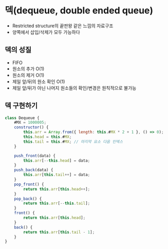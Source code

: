# 덱(dequeue, double ended queue)

-   Restricted structure의 끝판왕 같은 느낌의 자료구조
-   양쪽에서 삽입/삭제가 모두 가능하다

## 덱의 성질

-   FIFO
-   원소의 추가 O(1)
-   원소의 제거 O(1)
-   제일 앞/뒤의 원소 확인 O(1)
-   제일 앞/뒤가 아닌 나머지 원소들의 확인/변경은 원칙적으로 불가능

## 덱 구현하기

```js
class Dequeue {
    #MX = 1000005;
    constructor() {
        this.arr = Array.from({ length: this.#MX * 2 + 1 }, () => 0);
        this.head = this.#MX;
        this.tail = this.#MX; // 마지막 요소 다음 인덱스
    }

    push_front(data) {
        this.arr[--this.head] = data;
    }
    push_back(data) {
        this.arr[this.tail++] = data;
    }
    pop_front() {
        return this.arr[this.head++];
    }
    pop_back() {
        return this.arr[--this.tail];
    }
    front() {
        return this.arr[this.head];
    }
    back() {
        return this.arr[this.tail - 1];
    }
}
```
